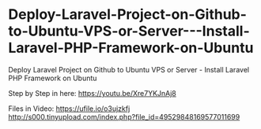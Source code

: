 # Deploy-Laravel-Project-on-Github-to-Ubuntu-VPS-or-Server---Install-Laravel-PHP-Framework-on-Ubuntu
Deploy Laravel Project on Github to Ubuntu VPS or Server - Install Laravel PHP Framework on Ubuntu

Step by Step in here: https://youtu.be/Xre7YKJnAj8

Files in Video:
https://ufile.io/o3ujzkfj
http://s000.tinyupload.com/index.php?file_id=49529848169577011699
